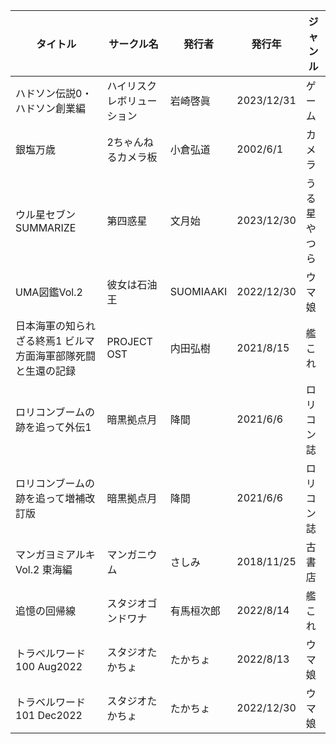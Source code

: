 | タイトル | サークル名 | 発行者 | 発行年 | ジャンル |
| ---- | ---- | ---- | ---- | ---- |
| ハドソン伝説0・ハドソン創業編 | ハイリスクレボリューション | 岩崎啓眞 | 2023/12/31 | ゲーム |
| 銀塩万歳 | 2ちゃんねるカメラ板 | 小倉弘道 | 2002/6/1 | カメラ |
| ウル星セブンSUMMARIZE | 第四惑星 | 文月始 | 2023/12/30 | うる星やつら |
| UMA図鑑Vol.2 | 彼女は石油王 | SUOMIAAKI | 2022/12/30 | ウマ娘 |
| 日本海軍の知られざる終焉1 ビルマ方面海軍部隊死闘と生還の記録 | PROJECT OST | 内田弘樹 | 2021/8/15 | 艦これ |
| ロリコンブームの跡を追って外伝1 | 暗黒拠点月 | 降間 | 2021/6/6 | ロリコン誌 |
| ロリコンブームの跡を追って増補改訂版 | 暗黒拠点月 | 降間 | 2021/6/6 | ロリコン誌 |
| マンガヨミアルキVol.2 東海編 | マンガニウム | さしみ | 2018/11/25 | 古書店 |
| 追憶の回帰線 | スタジオゴンドワナ | 有馬桓次郎 | 2022/8/14 | 艦これ |
| トラベルワード100 Aug2022 | スタジオたかちょ | たかちょ | 2022/8/13 | ウマ娘 |
| トラベルワード101 Dec2022 | スタジオたかちょ | たかちょ | 2022/12/30 | ウマ娘 |
